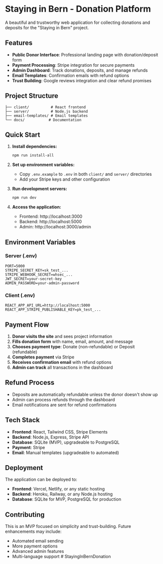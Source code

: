 # Staying in Bern - Donation Platform

A beautiful and trustworthy web application for collecting donations and deposits for the "Staying in Bern" project.

## Features

- **Public Donor Interface**: Professional landing page with donation/deposit form
- **Payment Processing**: Stripe integration for secure payments
- **Admin Dashboard**: Track donations, deposits, and manage refunds
- **Email Templates**: Confirmation emails with refund options
- **Trust Building**: Google reviews integration and clear refund promises

## Project Structure

```
├── client/          # React frontend
├── server/          # Node.js backend
├── email-templates/ # Email templates
└── docs/           # Documentation
```

## Quick Start

1. **Install dependencies:**
   ```bash
   npm run install-all
   ```

2. **Set up environment variables:**
   - Copy `.env.example` to `.env` in both `client/` and `server/` directories
   - Add your Stripe keys and other configuration

3. **Run development servers:**
   ```bash
   npm run dev
   ```

4. **Access the application:**
   - Frontend: http://localhost:3000
   - Backend: http://localhost:5000
   - Admin: http://localhost:3000/admin

## Environment Variables

### Server (.env)
```
PORT=5000
STRIPE_SECRET_KEY=sk_test_...
STRIPE_WEBHOOK_SECRET=whsec_...
JWT_SECRET=your-secret-key
ADMIN_PASSWORD=your-admin-password
```

### Client (.env)
```
REACT_APP_API_URL=http://localhost:5000
REACT_APP_STRIPE_PUBLISHABLE_KEY=pk_test_...
```

## Payment Flow

1. **Donor visits the site** and sees project information
2. **Fills donation form** with name, email, amount, and message
3. **Chooses payment type**: Donate (non-refundable) or Deposit (refundable)
4. **Completes payment** via Stripe
5. **Receives confirmation email** with refund options
6. **Admin can track** all transactions in the dashboard

## Refund Process

- Deposits are automatically refundable unless the donor doesn't show up
- Admin can process refunds through the dashboard
- Email notifications are sent for refund confirmations

## Tech Stack

- **Frontend**: React, Tailwind CSS, Stripe Elements
- **Backend**: Node.js, Express, Stripe API
- **Database**: SQLite (MVP), upgradeable to PostgreSQL
- **Payment**: Stripe
- **Email**: Manual templates (upgradeable to automated)

## Deployment

The application can be deployed to:
- **Frontend**: Vercel, Netlify, or any static hosting
- **Backend**: Heroku, Railway, or any Node.js hosting
- **Database**: SQLite for MVP, PostgreSQL for production

## Contributing

This is an MVP focused on simplicity and trust-building. Future enhancements may include:
- Automated email sending
- More payment options
- Advanced admin features
- Multi-language support #   S t a y i n g I n B e r n D o n a t i o n  
 